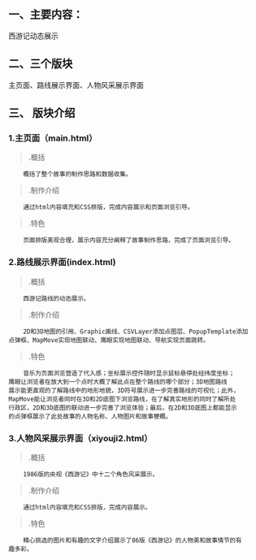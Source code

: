 ## 一、主要内容：
西游记动态展示
## 二、三个版块
主页面、路线展示界面、人物风采展示界面
## 三、 版块介绍
### 1.主页面（main.html）
>.概括

		概括了整个故事的制作思路和数据收集。
>.制作介绍

		通过html内容填充和CSS排版，完成内容展示和页面浏览引导。

>.特色

		页面排版美观合理，展示内容充分阐释了故事制作思路，完成了页面浏览引导。

### 2.路线展示界面(index.html)
>.概括

		西游记路线的动态展示。
>.制作介绍

		2D和3D地图的引用、Graphic画线、CSVLayer添加点图层、PopupTemplate添加
	点弹框、MapMove实现地图联动、鹰眼实现地图联动、导航实现页面跳转。

>.特色

		音乐为页面浏览营造了代入感；坐标展示控件随时显示鼠标悬停处经纬度坐标；
	鹰眼让浏览者在放大到一个点时大概了解此点在整个路线的哪个部分；3D地图路线
	展示能更直观的了解路线中的地形地貌，3D符号展示进一步完善路线的可视化；此外，
	MapMove能让浏览者同时在3D和2D底图下浏览路线，在了解真实地形的同时了解所处
	行政区，2D和3D底图的联动进一步完善了浏览体验；最后，在2D和3D底图上都能显示
	的点弹框展示了此处故事的人物名称、人物图片和故事梗概。
### 3.人物风采展示界面（xiyouji2.html）
>.概括

		1986版的央视《西游记》中十二个角色风采展示。
>.制作介绍

		通过html内容填充和CSS排版，完成内容展示。

>.特色

		精心挑选的图片和有趣的文字介绍展示了86版《西游记》的人物美和故事情节的有
	趣多彩。